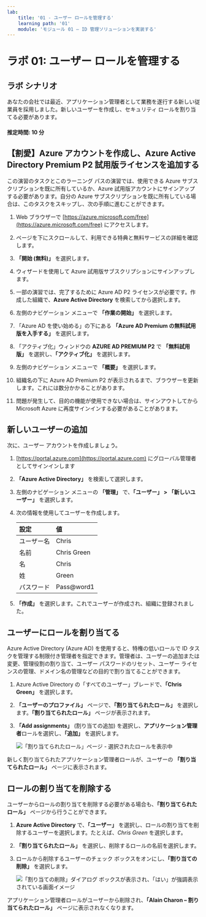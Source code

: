 ```yaml
---
lab:
    title: '01 - ユーザー ロールを管理する'
    learning path: '01'
    module: 'モジュール 01 – ID 管理ソリューションを実装する'
---
```


# ラボ 01: ユーザー ロールを管理する

## ラボ シナリオ

あなたの会社では最近、アプリケーション管理者として業務を遂行する新しい従業員を採用しました。新しいユーザーを作成し、セキュリティ ロールを割り当てる必要があります。

#### 推定時間: 10 分

## 【割愛】Azure アカウントを作成し、Azure Active Directory Premium P2 試用版ライセンスを追加する

この演習のタスクとこのラーニング パスの演習では、使用できる Azure サブスクリプションを既に所有しているか、Azure 試用版アカウントにサインアップする必要があります。自分の Azure サブスクリプションを既に所有している場合は、このタスクをスキップし、次の手順に進むことができます。

1. Web ブラウザーで [https://azure.microsoft.com/free](https://azure.microsoft.com/free) にアクセスします。

1. ページを下にスクロールして、利用できる特典と無料サービスの詳細を確認します。

1. **「開始 (無料)」** を選択します。

1. ウィザードを使用して Azure 試用版サブスクリプションにサインアップします。

1. 一部の演習では、完了するために Azure AD P2 ライセンスが必要です。作成した組織で、**Azure Active Directory** を検索してから選択します。

1. 左側のナビゲーション メニューで **「作業の開始」** を選択します。

1. 「Azure AD を使い始める」の下にある **「Azure AD Premium の無料試用版を入手する」** を選択します。

1. 「アクティブ化」ウィンドウの **AZURE AD PREMIUM P2** で **「無料試用版」** を選択し、**「アクティブ化」** を選択します。

1. 左側のナビゲーション メニューで **「概要」** を選択します。

1. 組織名の下に Azure AD Premium P2 が表示されるまで、ブラウザーを更新します。これには数分かかることがあります。

1. 問題が発生して、目的の機能が使用できない場合は、サインアウトしてから Microsoft Azure に再度サインインする必要があることがあります。

## 新しいユーザーの追加

次に、ユーザー アカウントを作成しましょう。

1. [https://portal.azure.com](https://portal.azure.com) にグローバル管理者としてサインインします

1. **「Azure Active Directory」** を検索して選択します。

1. 左側のナビゲーション メニューの **「管理」** で、**「ユーザー」 > 「新しいユーザー」** を選択します。

1. 次の情報を使用してユーザーを作成します。

    | **設定**| **値**|
    | :--- | :--- |
    | ユーザー名| Chris|
    | 名前| Chris Green|
    | 名| Chris|
    | 姓| Green|
    | パスワード| Pass@word1|

1. **「作成」** を選択します。これでユーザーが作成され、組織に登録されました。

## ユーザーにロールを割り当てる

Azure Active Directory (Azure AD) を使用すると、特権の低いロールで ID タスクを管理する制限付き管理者を指定できます。管理者は、ユーザーの追加または変更、管理役割の割り当て、ユーザー パスワードのリセット、ユーザー ライセンスの管理、ドメイン名の管理などの目的で割り当てることができます。

1. Azure Active Directory の「すべてのユーザー」ブレードで、**「Chris Green」** を選択します。

1. **「ユーザーのプロファイル」** ページで、**「割り当てられたロール」** を選択します。**「割り当てられたロール」** ページが表示されます。

1. **「Add assignments」** (割り当ての追加) を選択し、**アプリケーション管理者**ロールを選択し、**「追加」** を選択します。

    ![「割り当てられたロール」ページ - 選択されたロールを表示中](./media/directory-role-select-role.png)

新しく割り当てられたアプリケーション管理者ロールが、ユーザーの **「割り当てられたロール」** ページに表示されます。

## ロールの割り当てを削除する

ユーザーからロールの割り当てを削除する必要がある場合も、**「割り当てられたロール」** ページから行うことができます。

1. **Azure Active Directory** で、**「ユーザー」** を選択し、ロールの割り当てを削除するユーザーを選択します。たとえば、*Chris Green* を選択します。

1. **「割り当てられたロール」** を選択し、削除するロールの名前を選択します。

1. ロールから削除するユーザーのチェック ボックスをオンにし、**「割り当ての削除」** を選択します。

    ![「割り当ての削除」ダイアログ ボックスが表示され、「はい」が強調表示されている画面イメージ](./media/directory-role-remove-role.png)

アプリケーション管理者ロールがユーザーから削除され、**「Alain Charon – 割り当てられたロール」** ページに表示されなくなります。

